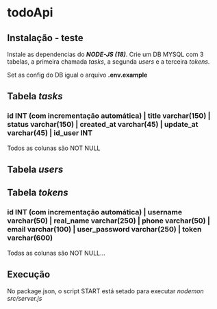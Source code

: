 # todoApi

## Instalação - teste

Instale as dependencias do _**NODE-JS (18)**_.
Crie um DB MYSQL com 3 tabelas, a primeira chamada _tasks_, a segunda _users_ e a terceira _tokens_.

Set as config do DB igual o arquivo **.env.example**

## Tabela _tasks_

### id INT (com incrementação automática) | title varchar(150) | status varchar(150) | created_at varchar(45) | update_at varchar(45) | id_user INT

Todos as colunas são NOT NULL

## Tabela _users_

## Tabela _tokens_

### id INT (com incrementação automática) | username varchar(50) | real_name varchar(250) | phone varchar(50) | email varchar(100) | user_password varchar(250) | token varchar(600)

Todas as colunas são NOT NULL...

## Execução

No package.json, o script START está setado para executar _nodemon src/server.js_
